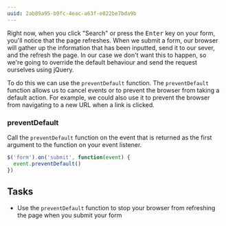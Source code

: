 ```yaml
---
uuid: 2ab89a95-b9fc-4eac-a63f-e022be7bda9b
---
```


Right now, when you click "Search" or press the <kbd>Enter</kbd> key on your form, you'll notice that the page refreshes. When we submit a form, our browser will gather up the information that has been inputted, send it to our sever, and the refresh the page. In our case we don't want this to happen, so we're going to override the default behaviour and send the request ourselves using jQuery.

To do this we can use the `preventDefault` function. The `preventDefault` function allows us to cancel events or to prevent the browser from taking a default action. For example, we could also use it to prevent the browser from navigating to a new URL when a link is clicked.

### preventDefault

Call the `preventDefault` function on the event that is returned as the first argument to the function on your event listener.

```javascript
$('form').on('submit', function(event) {
  event.preventDefault()
})
```

## Tasks

- Use the `preventDefault` function to stop your browser from refreshing the page when you submit your form
